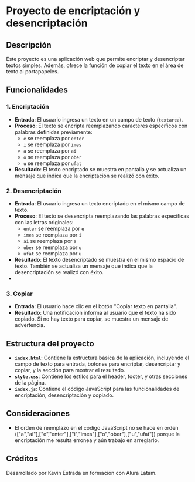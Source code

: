 # Proyecto de encriptación y desencriptación

## Descripción
Este proyecto es una aplicación web que permite encriptar y desencriptar textos simples. Además, ofrece la función de copiar el texto en el área de texto al portapapeles.

## Funcionalidades

### 1. **Encriptación**
- **Entrada**: El usuario ingresa un texto en un campo de texto (`textarea`).
- **Proceso**: El texto se encripta reemplazando caracteres específicos con palabras definidas previamente:
  - `e` se reemplaza por `enter`
  - `i` se reemplaza por `imes`
  - `a` se reemplaza por `ai`
  - `o` se reemplaza por `ober`
  - `u` se reemplaza por `ufat`
- **Resultado**: El texto encriptado se muestra en pantalla y se actualiza un mensaje que indica que la encriptación se realizó con éxito.

### 2. **Desencriptación**
- **Entrada**: El usuario ingresa un texto encriptado en el mismo campo de texto.
- **Proceso**: El texto se desencripta reemplazando las palabras específicas con las letras originales:
  - `enter` se reemplaza por `e`
  - `imes` se reemplaza por `i`
  - `ai` se reemplaza por `a`
  - `ober` se reemplaza por `o`
  - `ufat` se reemplaza por `u`
- **Resultado**: El texto desencriptado se muestra en el mismo espacio de texto. También se actualiza un mensaje que indica que la desencriptación se realizó con éxito.
- 

### 3. **Copiar**
- **Entrada**: El usuario hace clic en el botón "Copiar texto en pantalla".
- **Resultado**: Una notificación informa al usuario que el texto ha sido copiado. Si no hay texto para copiar, se muestra un mensaje de advertencia.

## Estructura del proyecto

- **`index.html`**: Contiene la estructura básica de la aplicación, incluyendo el campo de texto para entrada, botones para encriptar, desencriptar y copiar, y la sección para mostrar el resultado.
- **`style.css`**: Contiene los estilos para el header, footer, y otras secciones de la página.
- **`index.js`**: Contiene el código JavaScript para las funcionalidades de encriptación, desencriptación y copiado.

## Consideraciones
- El orden de reemplazo en el código JavaScript no se hace en orden (["a","ai"],["e","enter"],["i","imes"],["o","ober"],["u","ufat"]) porque la encriptación me resulta erronea y aún trabajo en arreglarlo.

## Créditos

Desarrollado por Kevin Estrada en formación con Alura Latam.
